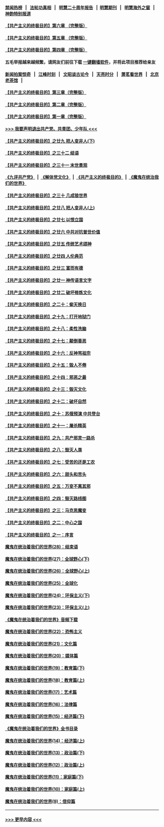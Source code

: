 #### [禁闻热榜](热点新闻.md?=0)  &nbsp;&nbsp;|&nbsp;&nbsp; [法轮功真相](https://github.com/gfw-breaker/truth/blob/master/README.md?=0) &nbsp;&nbsp;|&nbsp;&nbsp; [明慧二十周年报告](https://github.com/gfw-breaker/mh-reports/blob/master/README.md?=0) &nbsp;&nbsp;|&nbsp;&nbsp;[明慧期刊](https://github.com/gfw-breaker/mh-qikan) &nbsp;&nbsp;|&nbsp;&nbsp; [明慧海外之窗](https://github.com/gfw-breaker/mh-news/blob/master/README.md?=0) &nbsp;&nbsp;|&nbsp;&nbsp; [神韵特别报道](https://github.com/gfw-breaker/mh-news/blob/master/shenyun.md?=0)
#### [【共产主义的终极目的】第六章 （完整版）](../pages/nsc422/n11428913.md?t=02261902) 
#### [【共产主义的终极目的】第五章 （完整版）](../pages/nsc422/n11428912.md?t=02261902) 
#### [【共产主义的终极目的】第四章 （完整版）](../pages/nsc422/n11428907.md?t=02261902) 
#### 五毛举报越来越频繁，请网友们前往下载 [一键翻墙软件](https://github.com/gfw-breaker/ssr-accounts)，并将此项目推荐给亲友
#### [新闻拍案惊奇](https://github.com/gfw-breaker/banned-news/blob/master/pages/link4.md) &nbsp;&nbsp;|&nbsp;&nbsp; [江峰时刻](https://github.com/gfw-breaker/banned-news/blob/master/pages/link4.md) &nbsp;&nbsp;|&nbsp;&nbsp; [文昭谈古论今](https://github.com/gfw-breaker/banned-news/blob/master/pages/link4.md) &nbsp;&nbsp;|&nbsp;&nbsp; [天亮时分](https://github.com/gfw-breaker/banned-news/blob/master/pages/link4.md) &nbsp;&nbsp;|&nbsp;&nbsp; [萧茗看世界](https://github.com/gfw-breaker/banned-news/blob/master/pages/link4.md) &nbsp;&nbsp;|&nbsp;&nbsp; [北京老茶馆](https://github.com/gfw-breaker/banned-news/blob/master/pages/link4.md) &nbsp;&nbsp;|&nbsp;&nbsp; 
#### [【共产主义的终极目的】第三章（完整版）](../pages/nsc422/n11428848.md?t=02261902) 
#### [【共产主义的终极目的】第二章（完整版）](../pages/nsc422/n11428831.md?t=02261902) 
#### [【共产主义的终极目的】第一章（完整版）](../pages/nsc422/n11417651.md?t=02261902) 
#### [>>> 我要声明退出共产党、共青团、少年队 <<<](https://github.com/begood0513/goodnews/blob/master/quit/letter.md) 
#### [【共产主义的终极目的】之廿九 把人变非人(下)](../pages/nsc422/n11344140.md?t=02261902) 
#### [【共产主义的终极目的】之三十二 结语](../pages/nsc422/n11360535.md?t=02261902) 
#### [【共产主义的终极目的】之三十一 末世景观](../pages/nsc422/n11351129.md?t=02261902) 
#### [《九评共产党》](https://github.com/begood0513/9ping.md/blob/master/README.md) &nbsp;|&nbsp; [《解体党文化》](../../../../jtdwh.md/blob/master/README.md)  &nbsp;|&nbsp; [《共产主义的终极目的》](../../../../gczydzjmd.md/blob/master/README.md) &nbsp;|&nbsp; [《魔鬼在统治我们的世界》](../../../../mgztzwmdsj.md/blob/master/README.md) 
#### [【共产主义的终极目的】之三十 几成狼世界](../pages/nsc422/n11348280.md?t=02261902) 
#### [【共产主义的终极目的】之廿八 把人变非人(上)](../pages/nsc422/n11340492.md?t=02261902) 
#### [【共产主义的终极目的】之廿七 以恨立国](../pages/nsc422/n11336944.md?t=02261902) 
#### [【共产主义的终极目的】之廿六 中共对抗普世价值](../pages/nsc422/n11324785.md?t=02261902) 
#### [【共产主义的终极目的】之廿五 传统艺术颂神](../pages/nsc422/n11296396.md?t=02261902) 
#### [【共产主义的终极目的】之廿四 人伦典范](../pages/nsc422/n11296397.md?t=02261902) 
#### [【共产主义的终极目的】之廿三 富而有德](../pages/nsc422/n11283598.md?t=02261902) 
#### [【共产主义的终极目的】之廿一 神传语言文字](../pages/nsc422/n11263265.md?t=02261902) 
#### [【共产主义的终极目的】之廿二 破坏修炼文化](../pages/nsc422/n11245728.md?t=02261902) 
#### [【共产主义的终极目的】之二十：偷天换日](../pages/nsc422/n11238846.md?t=02261902) 
#### [【共产主义的终极目的】之十九：打开地狱门](../pages/nsc422/n11206376.md?t=02261902) 
#### [【共产主义的终极目的】之十八：柔性洗脑](../pages/nsc422/n11199994.md?t=02261902) 
#### [【共产主义的终极目的】之十七：颠倒善恶](../pages/nsc422/n11179782.md?t=02261902) 
#### [【共产主义的终极目的】之十六：反神骂祖宗](../pages/nsc422/n11166798.md?t=02261902) 
#### [【共产主义的终极目的】之十五：毁人不倦](../pages/nsc422/n11166792.md?t=02261902) 
#### [【共产主义的终极目的】之十四：邪恶之最](../pages/nsc422/n11150249.md?t=02261902) 
#### [【共产主义的终极目的】之十三：毁灭文化](../pages/nsc422/n11135227.md?t=02261902) 
#### [【共产主义的终极目的】之十二：破坏自然](../pages/nsc422/n11135214.md?t=02261902) 
#### [【共产主义的终极目的】之十：苏俄预演 中共登台](../pages/nsc422/n11118424.md?t=02261902) 
#### [【共产主义的终极目的】之十一：屠杀精英](../pages/nsc422/n11118442.md?t=02261902) 
#### [【共产主义的终极目的】之九：共产邪灵一路杀](../pages/nsc422/n11114139.md?t=02261902) 
#### [【共产主义的终极目的】之八：毁灭人类](../pages/nsc422/n11108503.md?t=02261902) 
#### [【共产主义的终极目的】之七：受苦的还是工农](../pages/nsc422/n11101809.md?t=02261902) 
#### [【共产主义的终极目的】之六：甜头和苦头](../pages/nsc422/n11096971.md?t=02261902) 
#### [【共产主义的终极目的】之五：万变不离其邪](../pages/nsc422/n11091285.md?t=02261902) 
#### [【共产主义的终极目的】之四：毁灭路线图](../pages/nsc422/n11086284.md?t=02261902) 
#### [【共产主义的终极目的】之三：马克思魔变](../pages/nsc422/n11061941.md?t=02261902) 
#### [【共产主义的终极目的】之二：中心之国](../pages/nsc422/n11047728.md?t=02261902) 
#### [【共产主义的终极目的】之一：序言](../pages/nsc422/n11086077.md?t=02261902) 
#### [魔鬼在统治着我们的世界(28)：结束语](../pages/nsc422/n10936246.md?t=02261902) 
#### [魔鬼在统治着我们的世界(27)：全球野心(下)](../pages/nsc422/n10928319.md?t=02261902) 
#### [魔鬼在统治着我们的世界(26)：全球野心(上)](../pages/nsc422/n10900318.md?t=02261902) 
#### [魔鬼在统治着我们的世界(25)：全球化](../pages/nsc422/n10788205.md?t=02261902) 
#### [魔鬼在统治着我们的世界(24)：环保主义(下)](../pages/nsc422/n10695307.md?t=02261902) 
#### [魔鬼在统治着我们的世界(23)：环保主义(上)](../pages/nsc422/n10688613.md?t=02261902) 
#### [《魔鬼在统治着我们的世界》音频下载](../pages/nsc422/n10635553.md?t=02261902) 
#### [魔鬼在统治着我们的世界(22)：恐怖主义](../pages/nsc422/n10614727.md?t=02261902) 
#### [魔鬼在统治着我们的世界(21)：文化篇](../pages/nsc422/n10597706.md?t=02261902) 
#### [魔鬼在统治着我们的世界(20)：媒体篇](../pages/nsc422/n10586579.md?t=02261902) 
#### [魔鬼在统治着我们的世界(19)：教育篇(下)](../pages/nsc422/n10564808.md?t=02261902) 
#### [魔鬼在统治着我们的世界(18)：教育篇(上)](../pages/nsc422/n10526970.md?t=02261902) 
#### [魔鬼在统治着我们的世界(17)：艺术篇](../pages/nsc422/n10499093.md?t=02261902) 
#### [魔鬼在统治着我们的世界(16)：法律篇](../pages/nsc422/n10485969.md?t=02261902) 
#### [魔鬼在统治着我们的世界(15)：经济篇(下)](../pages/nsc422/n10469975.md?t=02261902) 
#### [《魔鬼在统治着我们的世界》全书目录](../pages/nsc422/n10464261.md?t=02261902) 
#### [魔鬼在统治着我们的世界(14)：经济篇(上)](../pages/nsc422/n10457370.md?t=02261902) 
#### [魔鬼在统治着我们的世界(13)：政治篇(下)](../pages/nsc422/n10448270.md?t=02261902) 
#### [魔鬼在统治着我们的世界(12)：政治篇(上)](../pages/nsc422/n10444576.md?t=02261902) 
#### [魔鬼在统治着我们的世界(11)：家庭篇(下)](../pages/nsc422/n10440961.md?t=02261902) 
#### [魔鬼在统治着我们的世界(10)：家庭篇(上)](../pages/nsc422/n10435448.md?t=02261902) 
#### [魔鬼在统治着我们的世界(9)：信仰篇](../pages/nsc422/n10432159.md?t=02261902) 

----
#### [ >>> 更早内容 <<< ](../indexes/nsc422-earlier.md)
